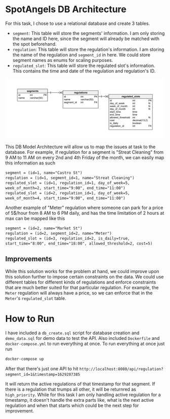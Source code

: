 # SpotAngels DB Architecture

For this task, I chose to use a relational database and create 3 tables.

- `segment`: This table will store the segments' information. I am only storing the name and ID here, since the segment will already be matched with the spot beforehand.
- `regulation`: This table will store the regulation's information. I am storing the name of the regulation and `segment_id` in here. We could store segment names as enums for scaling purposes.
- `regulated_slot`: This table will store the regulated slot's information. This contains the time and date of the regulation and regulation's ID.

![UML](uml.png)

This DB Model Architecture will allow us to map the issues at task to the database. For example, if regulation for a segment is "Streat Cleaning" from 9 AM to 11 AM on every 2nd and 4th Friday of the month, we can easily map this information as such

    segment = (id=1, name="Castro St")
    regulation = (id=1, segment_id=1, name="Streat Cleaning")
    regulated_slot = (id=1, regulation_id=1, day_of_week=5, week_of_month=2, start_time="9:00", end_time="11:00")
    regulated_slot = (id=2, regulation_id=1, day_of_week=5, week_of_month=4, start_time="9:00", end_time="11:00")

Another example of "Meter" regulation where someone can park for a price of 5$/hour from 8 AM to 6 PM daily, and has the time limitation of 2 hours at max can be mapped like this

    segment = (id=2, name="Market St")
    regulation = (id=2, segment_id=2, name="Meter")
    regulated_slot = (id=3, regulation_id=2, is_daily=true, start_time="8:00", end_time="18:00", allowed_threshold=2, cost=5)

## Improvements

While this solution works for the problem at hand, we could improve upon this solution further to impose certain constraints on the data. We could use different tables for different kinds of regulations and enforce constraints that are much better suited for that particular regulation. For example, the `Meter` regulation will always have a price, so we can enforce that in the `Meter`'s `regulated_slot` table.

# How to Run
I have included a `db_create.sql` script for database creation and `demo_data.sql` for demo data to test the API. Also included `Dockerfile` and `docker-compose.yml` to run everything at once. To run everything at once just run

```bash
docker-compose up
```

After that there's just one API to hit `http://localhost:8080/api/regulation?segment_id=1&timestamp=1629207385`

It will return the active regulations of that timestamp for that segment. If there is a regulation that trumps all other, it will be returnred as `high_priority`.
While for this task I am only handling active regulation for a timestamp, it doesn't handle the extra parts like, what is the next active regulation and when that starts which could be the next step for improvement.
